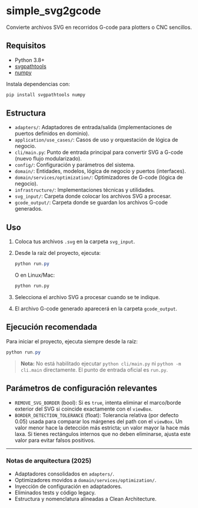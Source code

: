 # simple_svg2gcode

Convierte archivos SVG en recorridos G-code para plotters o CNC sencillos.

## Requisitos

- Python 3.8+
- [svgpathtools](https://pypi.org/project/svgpathtools/)
- [numpy](https://pypi.org/project/numpy/)

Instala dependencias con:

```bash
pip install svgpathtools numpy
```

## Estructura

- `adapters/`: Adaptadores de entrada/salida (implementaciones de puertos definidos en dominio).
- `application/use_cases/`: Casos de uso y orquestación de lógica de negocio.
- `cli/main.py`: Punto de entrada principal para convertir SVG a G-code (nuevo flujo modularizado).
- `config/`: Configuración y parámetros del sistema.
- `domain/`: Entidades, modelos, lógica de negocio y puertos (interfaces).
- `domain/services/optimization/`: Optimizadores de G-code (lógica de negocio).
- `infrastructure/`: Implementaciones técnicas y utilidades.
- `svg_input/`: Carpeta donde colocar los archivos SVG a procesar.
- `gcode_output/`: Carpeta donde se guardan los archivos G-code generados.

## Uso

1. Coloca tus archivos `.svg` en la carpeta `svg_input`.
2. Desde la raíz del proyecto, ejecuta:

   ```powershell
   python run.py
   ```
   O en Linux/Mac:
   ```bash
   python run.py
   ```

3. Selecciona el archivo SVG a procesar cuando se te indique.
4. El archivo G-code generado aparecerá en la carpeta `gcode_output`.

## Ejecución recomendada

Para iniciar el proyecto, ejecuta siempre desde la raíz:

```powershell
python run.py
```

> **Nota:** No está habilitado ejecutar `python cli/main.py` ni `python -m cli.main` directamente. El punto de entrada oficial es `run.py`.

## Parámetros de configuración relevantes

- `REMOVE_SVG_BORDER` (bool): Si es `true`, intenta eliminar el marco/borde exterior del SVG si coincide exactamente con el `viewBox`.
- `BORDER_DETECTION_TOLERANCE` (float): Tolerancia relativa (por defecto 0.05) usada para comparar los márgenes del path con el `viewBox`. Un valor menor hace la detección más estricta; un valor mayor la hace más laxa. Si tienes rectángulos internos que no deben eliminarse, ajusta este valor para evitar falsos positivos.

---

### Notas de arquitectura (2025)
- Adaptadores consolidados en `adapters/`.
- Optimizadores movidos a `domain/services/optimization/`.
- Inyección de configuración en adaptadores.
- Eliminados tests y código legacy.
- Estructura y nomenclatura alineadas a Clean Architecture.
